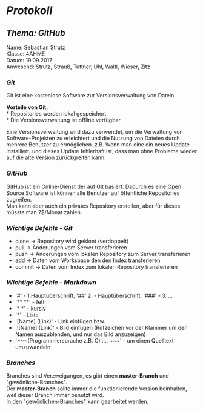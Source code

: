 # *Protokoll*
## *Thema: GitHub*
 Name:   Sebastian Strutz  
 Klasse: 4AHME  
 Datum: 19.09.2017  
 Anwesend: Strutz, Strauß, Tuttner, Uhl, Waltl, Wieser, Zitz  
 ### *Git*
 Git ist eine kostenlose Software zur Versionsverwaltung von Datein.  
 
 **Vorteile von Git:**  
        * Repositories werden lokal gespeichert  
        * Die Versionsverwaltung ist offline verfügbar  
        
Eine Versionsverwaltung wird dazu verwendet, um die Verwaltung von Software-Projekten zu erleichtert und die Nutzung von Dateien durch mehrere Benutzer zu ermöglichen. z.B. Wenn man eine ein neues Update installiert, und dieses Update fehlerhaft ist, dass man ohne Probleme wieder auf die alte Version zurückgreifen kann.
 
 ### *GitHub*
 GitHub ist ein Online-Dienst der auf Git basiert.
 Dadurch es eine Open Source Software ist können alle Benutzer auf öffentliche Repositories zugreifen.    
 Man kann aber auch ein privates Repository erstellen, aber für dieses müsste man 7$/Monat zahlen.
 
### *Wichtige Befehle - Git*
* clone  -> Repository wird geklont (verdoppelt)
* pull   -> Änderungen vom Server transferieren
* push   -> Änderungen vom lokalen Repository zum Server transferieren
* add    -> Daten vom Workspace den den Index transferieren
* commit -> Daten vom Index zum lokalen Repository transferieren

### *Wichtige Befehle - Markdown*
* '#' - 1.Hauptüberschrift, '##' 2. - Hauptüberschrift, '###' - 3. ...
* '** **' - fett  
* '* *' - kursiv
* '*' - Liste
* '[Name] (Link)'  - Link einfügen bzw.  
* '![Name] (Link)' - Bild einfügen (Rufzeichen vor der Klammer um den Namen auszublenden, und nur das Bild anzuzeigen)
* '~~~(Programmiersprache z.B. C) .... ~~~' - um einen Quelltext umzuwandeln

### *Branches*
Branches sind Verzweigungen, es gibt einen **master-Branch** und "gewönliche-Branches".  
Der **master-Branch** sollte immer die funktionierende Version beinhalten, weil dieser Branch immer benutzt wird.  
In den "gewönlichen-Branches" kann gearbeitet werden.
